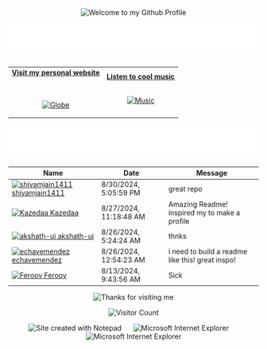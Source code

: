 <!-- "Hero" Header -->
<div align="center">
  <img src="https://github.com/BrunnerLivio/brunnerlivio/blob/master/images/welcome.png?raw=true" style="max-width: 100%;" alt="Welcome to my Github Profile" />
  <br />
  <br />
  <img height="50" alt="My Name is Livio and I like Node.js" src="images/personal_note.svg" />
  <br />
  <br />

</div>

<!-- Social -->
<table width="100%" align="center">
<tr>
<td align="center">
<a href="https://brunnerliv.io">
<strong>Visit my personal website </strong>
<br />
<br />
<br />

<p>

<img alt="Globe" height="80" src="images/globe.gif">
</a>
</p>

</td>


<td align="center">
<a href="https://www.youtube.com/watch?v=3YxaaGgTQYM&ab_channel=EvanescenceVEVO">
<strong>Listen to cool music</strong>
<br />
<br />


<p>
<img height="100" alt="Music" src="images/music.gif"> 
</a>
</p>

</td>
</tr>
</table>

<div align="center">
<a href="https://github.com/BrunnerLivio/brunnerlivio/issues/62#issuecomment-new"><img src="images/guestbook.svg"></a> 
</div>

<!-- Guestbook -->
| Name | Date | Message |
|---|---|---|
| <a href="https://github.com/shivamjain1411"><img width="24" src="https://avatars.githubusercontent.com/u/122403035?s=24&u=c6c1745421c20828f3242d9d15d54ab92eae478e&v=4" alt="shivamjain1411" /> shivamjain1411</a> |8/30/2024, 5:05:59 PM|great repo|
| <a href="https://github.com/Kazedaa"><img width="24" src="https://avatars.githubusercontent.com/u/120291477?s=24&u=280341ea34f63073c44e768852c4ce77049ec8bd&v=4" alt="Kazedaa" /> Kazedaa</a> |8/27/2024, 11:18:48 AM|Amazing Readme!<br />inspired my to make a profile|
| <a href="https://github.com/akshath-ui"><img width="24" src="https://avatars.githubusercontent.com/u/179396445?s=24&u=5d95522897be37a318d2d25bcf5fa374134683c1&v=4" alt="akshath-ui" /> akshath-ui</a> |8/26/2024, 5:24:24 AM|thnks|
| <a href="https://github.com/echavemendez"><img width="24" src="https://avatars.githubusercontent.com/u/170199596?s=24&u=de08ed48db2f46c97924c81c30c1f84ec1782ff3&v=4" alt="echavemendez" /> echavemendez</a> |8/26/2024, 12:54:23 AM|i need to build a readme like this! great inspo!|
| <a href="https://github.com/Feroov"><img width="24" src="https://avatars.githubusercontent.com/u/82268345?s=24&u=d22e010f3ae9db533ab755005c50b07806c4e4da&v=4" alt="Feroov" /> Feroov</a> |8/13/2024, 9:43:56 AM|Sick|
<!-- /Guestbook -->

<!-- Footer -->

<div align="center">

<img height="120" alt="Thanks for visiting me" width="100%" src="https://raw.githubusercontent.com/BrunnerLivio/brunnerlivio/master/images/marquee.svg" />
<br />

![Visitor Count](https://profile-counter.glitch.me/brunnerlivio/count.svg)


<img src="https://raw.githubusercontent.com/BrunnerLivio/brunnerlivio/master/images/notepad.gif" alt="Site created with Notepad" height="30" />
<!-- "margin-right: whatever;" -->
<span>&nbsp;&nbsp;&nbsp;&nbsp;</span>  
<img src="https://raw.githubusercontent.com/BrunnerLivio/brunnerlivio/master/images/ie_logo.gif" alt="Microsoft Internet Explorer" />
<span>&nbsp;&nbsp;&nbsp;&nbsp;</span>  
<img src="https://raw.githubusercontent.com/BrunnerLivio/brunnerlivio/master/images/noframes.gif" alt="Microsoft Internet Explorer" />

</div>
